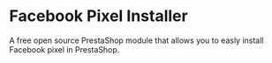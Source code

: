 # Facebook Pixel Installer

A free open source PrestaShop module that allows you to easly install Facebook pixel in PrestaShop.